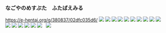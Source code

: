 ### なごやのめすぶた　ふたばえみる
https://e-hentai.org/g/380837/02dfc035d6/
![](http://68.61.139.176:5198/h/f648457eb3ce561ecb5b2436bb6978d607903b57-64261-340-510-jpg/keystamp=1524021600-e60ab759f7;fileindex=9619067;xres=org/20100711021101b5b.jpg)
![](http://63.141.253.210:1038/h/a97948a78ed167ee74f298f981b3ce00dc2d165c-28358-340-510-jpg/keystamp=1524021600-c5c007389a;fileindex=10374911;xres=org/20100711021120bb8.jpg)
![](http://108.23.255.111:49584/h/cf09649bd83061d2d541df9f968ce8fdc74146a5-40595-340-510-jpg/keystamp=1524021900-349dd2a9a3;fileindex=9906122;xres=org/20100711030115f15.jpg)
![](http://185.215.227.189:43807/h/08af286ac48278f784962c07e1178d9abd930516-27310-240-340-jpg/keystamp=1524021900-e2d2e9f705;fileindex=370219;xres=org/20101009001725.jpg)
![](http://97.117.6.40:4848/h/5cbef19f5f9b4609f166e6d29847f52016a3e7fa-28559-240-340-jpg/keystamp=1524021900-c50cd8c5de;fileindex=3705974;xres=org/20101009001820.jpg)
![](http://107.172.90.175:6112/h/bb82eb7a1686b0313f4ed35046d4815748627efc-42326-350-525-jpg/keystamp=1524021900-8a3df809ce;fileindex=7459093;xres=org/20110114190130a2a.jpg)
![](http://107.172.90.175:6112/h/f57763458908c22b3aedc194554fb091d9f9dc57-56899-380-570-jpg/keystamp=1524021900-3e56fd1a8a;fileindex=9587308;xres=org/201012141938267b0.jpg)
![](http://155.254.61.142:6112/h/4e96866786d841c6268b5f2e8a64a5c8846c2539-60930-350-525-jpg/keystamp=1524022200-1cc72fc8e6;fileindex=3142800;xres=org/20110114191155918.jpg)
![](http://173.208.193.195:52168/h/fbacc70a40edce89a0779383d229aa77329f2174-65268-340-510-jpg/keystamp=1524022200-ee1c581ba8;fileindex=9832672;xres=org/IMG_0190satueikai1.jpg)
![](http://23.92.78.106:49155/h/473acf146f865643987a4180689e9529fe2f0c6f-46785-340-510-jpg/keystamp=1524034800-f4055f1a46;fileindex=6624540;xres=2400/IMG_3351.jpg)
![](http://144.172.89.159:5568/h/b163e9d9e50cc9a88a8f81279418c16ddebe5e47-65184-340-510-jpg/keystamp=1524035100-2acafcddca;fileindex=7059386;xres=org/IMG_3460.jpg)
![](http://63.142.242.136:9000/h/204fc35412968536bc70286951ecc9735010c267-26290-400-267-jpg/keystamp=1524035100-ffdaeec31b;fileindex=1866433;xres=2400/IMG_5550.jpg)
![](http://70.184.72.171:4561/h/100440506b56f9674799eb536a7eb198e623b6a9-46031-340-510-jpg/keystamp=1524035400-dd8de38a99;fileindex=660424;xres=org/keion4_20100706230351.jpg)
![](http://68.69.80.163:65142/h/6479d1ef6830cd4eaa0e50072f5f415e972bacf7-65024-480-854-jpg/keystamp=1524035700-ab66b2fd8c;fileindex=4013547;xres=org/o0480085410690750372.jpg)
![](http://35.199.159.245:33333/h/8458d06c6b4c4f936c7782ccae0c9de9e7b897f1-93939-450-675-jpg/keystamp=1524035700-95853bf6d9;fileindex=5275752;xres=org/satueikai_12.jpg)
![](http://68.207.13.201:3663/h/0de703258cbff9221379b9da243f0679d2e18e73-94212-450-675-jpg/keystamp=1524035700-4291bc30d3;fileindex=576609;xres=org/satueikai_13.jpg)
![]()
![]()
![](http://72.177.36.132/h/17dfc157ee6fcb570a867b42f514e607614212a6-170620-600-900-jpg/keystamp=1524022800-99276cbb99;fileindex=31854881;xres=org/299.jpg)
